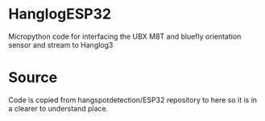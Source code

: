 # HanglogESP32
Micropython code for interfacing the UBX M8T and bluefly orientation sensor and stream to Hanglog3

# Source
Code is copied from hangspotdetection/ESP32 repository to here so it is in a 
clearer to understand place.
